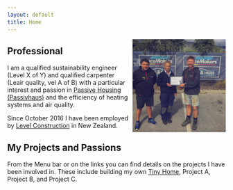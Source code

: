 ```yaml
---
layout: default
title: Home
---
```


<img align="right" src="files/daniel.jpg" alt="drawing" style="width:215px; padding-left: 5px"/>

## Professional

I am a qualified sustainability engineer (Level X of Y) and qualified carpenter (Leair quality, vel A of B) with a particular interest and passion in [Passive Housing (Passivhaus)](https://en.wikipedia.org/wiki/Passive_house) and the efficiency of heating systems and air quality. 

Since October 2016 I have been employed by [Level Construction](https://levelconstruction.co.nz/) in New Zealand.

## My Projects and Passions

From the Menu bar or on the links you can find details on the projects I have been involved in. These include building my own [Tiny Home](danielkmurphy.github.io/tinyhouse), Project A, Project B, and Project C.

